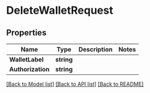 # DeleteWalletRequest

## Properties
Name | Type | Description | Notes
------------ | ------------- | ------------- | -------------
**WalletLabel** | **string** |  | 
**Authorization** | **string** |  | 

[[Back to Model list]](../README.md#documentation-for-models) [[Back to API list]](../README.md#documentation-for-api-endpoints) [[Back to README]](../README.md)


